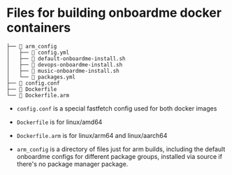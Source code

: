 # Files for building onboardme docker containers

```
├──  arm_config
│   ├──  config.yml
│   ├──  default-onboardme-install.sh
│   ├──  devops-onboardme-install.sh
│   ├──  music-onboardme-install.sh
│   └──  packages.yml
├──  config.conf
├──  Dockerfile
└──  Dockerfile.arm
```

- `config.conf` is a special fastfetch config used for both docker images

- `Dockerfile` is for linux/amd64

- `Dockerfile.arm` is for linux/arm64 and linux/aarch64
- `arm_config` is a directory of files just for arm builds, including the default onboardme configs  for different package groups, installed via source if there's no package manager package.
